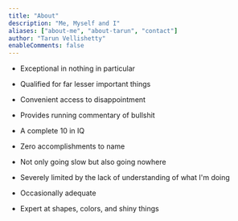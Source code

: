 ```yaml
---
title: "About"
description: "Me, Myself and I"
aliases: ["about-me", "about-tarun", "contact"]
author: "Tarun Vellishetty"
enableComments: false
---
```


- Exceptional in nothing in particular

- Qualified for far lesser important things

- Convenient access to disappointment

- Provides running commentary of bullshit

- A complete 10 in IQ

- Zero accomplishments to name

- Not only going slow but also going nowhere

- Severely limited by the lack of understanding of what I'm doing

- Occasionally adequate

- Expert at shapes, colors, and shiny things
